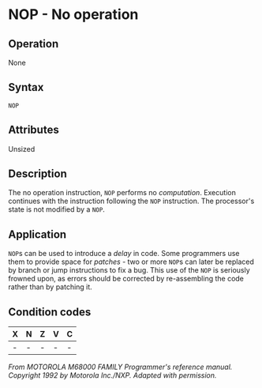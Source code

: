 # NOP - No operation

## Operation
None

## Syntax
```assembly
NOP
```

## Attributes
Unsized

## Description
The no operation instruction, `NOP` performs no *computation*. Execution continues with the instruction following the `NOP` instruction. The processor's state is not modified by a `NOP`.

## Application
`NOP`s can be used to introduce a *delay* in code. Some programmers use them to provide space for *patches* - two or more `NOP`s can later be replaced by branch or jump instructions to fix a bug. This use of the `NOP` is seriously frowned upon, as errors should be corrected by re-assembling the code rather than by patching it.

## Condition codes
|X|N|Z|V|C|
|--|--|--|--|--|
|-|-|-|-|-|

*From MOTOROLA M68000 FAMILY Programmer's reference manual. Copyright 1992 by Motorola Inc./NXP. Adapted with permission.*